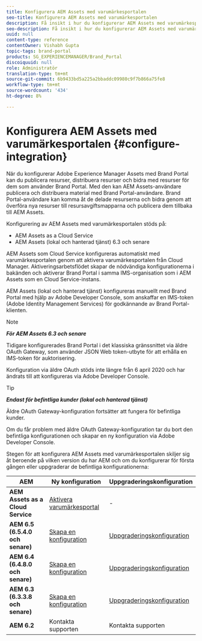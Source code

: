 ```yaml
---
title: Konfigurera AEM Assets med varumärkesportalen
seo-title: Konfigurera AEM Assets med varumärkesportalen
description: Få insikt i hur du konfigurerar AEM Assets med varumärkesportalen.
seo-description: Få insikt i hur du konfigurerar AEM Assets med varumärkesportalen.
uuid: null
content-type: reference
contentOwner: Vishabh Gupta
topic-tags: brand-portal
products: SG_EXPERIENCEMANAGER/Brand_Portal
discoiquuid: null
role: Administratör
translation-type: tm+mt
source-git-commit: 6b9433bd5a225a2bbaddc09980c9f7b866a75fe8
workflow-type: tm+mt
source-wordcount: '434'
ht-degree: 8%

---
```



# Konfigurera AEM Assets med varumärkesportalen {#configure-integration}

När du konfigurerar Adobe Experience Manager Assets med Brand Portal kan du publicera resurser, distribuera resurser och bidra med resurser för dem som använder Brand Portal. Med den kan AEM Assets-användare publicera och distribuera material med Brand Portal-användare. Brand Portal-användare kan komma åt de delade resurserna och bidra genom att överföra nya resurser till resursavgiftsmapparna och publicera dem tillbaka till AEM Assets.

Konfigurering av AEM Assets med varumärkesportalen stöds på:
* AEM Assets as a Cloud Service
* AEM Assets (lokal och hanterad tjänst) 6.3 och senare

AEM Assets som Cloud Service konfigureras automatiskt med varumärkesportalen genom att aktivera varumärkesportalen från Cloud Manager. Aktiveringsarbetsflödet skapar de nödvändiga konfigurationerna i bakänden och aktiverar Brand Portal i samma IMS-organisation som i AEM Assets som en Cloud Service-instans.

AEM Assets (lokal och hanterad tjänst) konfigureras manuellt med Brand Portal med hjälp av Adobe Developer Console, som anskaffar en IMS-token (Adobe Identity Management Services) för godkännande av Brand Portal-klienten.

>[!NOTE]
>
>***För AEM Assets 6.3 och senare***
>
>Tidigare konfigurerades Brand Portal i det klassiska gränssnittet via äldre OAuth Gateway, som använder JSON Web token-utbyte för att erhålla en IMS-token för auktorisering.
>
>Konfiguration via äldre OAuth stöds inte längre från 6 april 2020 och har ändrats till att konfigureras via Adobe Developer Console.


>[!TIP]
>
>***Endast för befintliga kunder (lokal och hanterad tjänst)***
>
>Äldre OAuth Gateway-konfiguration fortsätter att fungera för befintliga kunder.
>
>Om du får problem med äldre OAuth Gateway-konfiguration tar du bort den befintliga konfigurationen och skapar en ny konfiguration via Adobe Developer Console.

Stegen för att konfigurera AEM Assets med varumärkesportalen skiljer sig åt beroende på vilken version du har AEM och om du konfigurerar för första gången eller uppgraderar de befintliga konfigurationerna:

| **AEM** | **Ny konfiguration** | **Uppgraderingskonfiguration** |
|---|---|---|
| **AEM Assets as a Cloud Service** | [Aktivera varumärkesportal](https://docs.adobe.com/content/help/en/experience-manager-cloud-service/assets/brand-portal/configure-aem-assets-with-brand-portal.html) | - |
| **AEM 6.5 (6.5.4.0 och senare)** | [Skapa en konfiguration](https://docs.adobe.com/content/help/en/experience-manager-65/assets/brandportal/configure-aem-assets-with-brand-portal.html) | [Uppgraderingskonfiguration](https://docs.adobe.com/content/help/en/experience-manager-65/assets/brandportal/configure-aem-assets-with-brand-portal.html#upgrade-integration-65) |
| **AEM 6.4 (6.4.8.0 och senare)** | [Skapa en konfiguration](https://docs.adobe.com/content/help/en/experience-manager-64/assets/brandportal/configure-aem-assets-with-brand-portal.html) | [Uppgraderingskonfiguration](https://docs.adobe.com/content/help/en/experience-manager-64/assets/brandportal/configure-aem-assets-with-brand-portal.html#upgrade-integration-64) |
| **AEM 6.3 (6.3.3.8 och senare)** | [Skapa en konfiguration](https://helpx.adobe.com/experience-manager/6-3/assets/using/brand-portal-configuring-integration.html) | [Uppgraderingskonfiguration](https://helpx.adobe.com/experience-manager/6-3/assets/using/brand-portal-configuring-integration.html#Upgradeconfiguration) |
| **AEM 6.2** | Kontakta supporten | Kontakta supporten |

